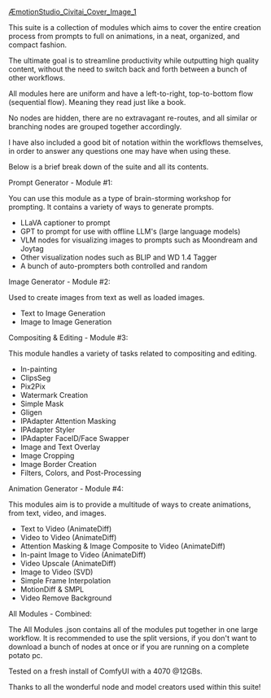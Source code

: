 [ÆmotionStudio_Civitai_Cover_Image_1](https://github.com/AEmotionStudio/AEmotionStudio_ComfyUI_Workflows/assets/163354043/eb8dc795-28d6-4318-af1a-c41e891b6ed2)

This suite is a collection of modules which aims to cover the entire creation process from prompts to full on animations, in a neat, organized, and compact fashion.

The ultimate goal is to streamline productivity while outputting high quality content, without the need to switch back and forth between a bunch of other workflows.

All modules here are uniform and have a left-to-right, top-to-bottom flow (sequential flow). Meaning they read just like a book.

No nodes are hidden, there are no extravagant re-routes, and all similar or branching nodes are grouped together accordingly.

I have also included a good bit of notation within the workflows themselves, in order to answer any questions one may have when using these.

Below is a brief break down of the suite and all its contents.

Prompt Generator - Module #1:

You can use this module as a type of brain-storming workshop for prompting. It contains a variety of ways to generate prompts.

- LLaVA captioner to prompt
- GPT to prompt for use with offline LLM's (large language models)
- VLM nodes for visualizing images to prompts such as Moondream and Joytag
- Other visualization nodes such as BLIP and WD 1.4 Tagger
- A bunch of auto-prompters both controlled and random

Image Generator - Module #2:

Used to create images from text as well as loaded images.

- Text to Image Generation
- Image to Image Generation

Compositing & Editing - Module #3:

This module handles a variety of tasks related to compositing and editing.

- In-painting
- ClipsSeg
- Pix2Pix
- Watermark Creation
- Simple Mask
- Gligen
- IPAdapter Attention Masking
- IPAdapter Styler
- IPAdapter FaceID/Face Swapper
- Image and Text Overlay
- Image Cropping
- Image Border Creation
- Filters, Colors, and Post-Processing

Animation Generator - Module #4:

This modules aim is to provide a multitude of ways to create animations, from text, video, and images.

- Text to Video (AnimateDiff)
- Video to Video (AnimateDiff)
- Attention Masking & Image Composite to Video (AnimateDiff)
- In-paint Image to Video (AnimateDiff)
- Video Upscale (AnimateDiff)
- Image to Video (SVD)
- Simple Frame Interpolation
- MotionDiff & SMPL
- Video Remove Background

All Modules - Combined:

The All Modules .json contains all of the modules put together in one large workflow. It is recommended to use the split versions, if you don't want to download a bunch of nodes at once or if you are running on a complete potato pc.

Tested on a fresh install of ComfyUI with a 4070 @12GBs.

Thanks to all the wonderful node and model creators used within this suite!
